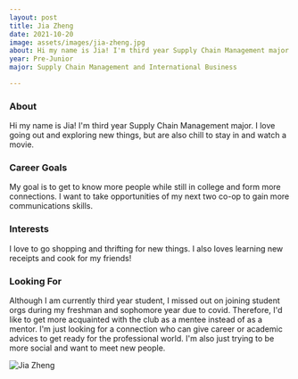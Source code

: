 ```yaml
---
layout: post
title: Jia Zheng 
date: 2021-10-20
image: assets/images/jia-zheng.jpg
about: Hi my name is Jia! I'm third year Supply Chain Management major. I love going out and exploring new things, but are also chill to stay in and watch a movie.
year: Pre-Junior
major: Supply Chain Management and International Business

---
```


### About

Hi my name is Jia! I'm third year Supply Chain Management major. I love going out and exploring new things, but are also chill to stay in and watch a movie.

### Career Goals

My goal is to get to know more people while still in college and form more connections. I want to take opportunities of my next two co-op to gain more communications skills.

### Interests

I love to go shopping and thrifting for new things. I also loves learning new receipts and cook for my friends!

### Looking For

Although I am currently third year student, I missed out on joining student orgs during my freshman and sophomore year due to covid. Therefore, I'd like to get more acquainted with the club as a mentee instead of as a mentor.  I'm just looking for a connection who can give career or academic advices to get ready for the professional world. I'm also just trying to be more social and want to meet new people.

<div class="text-center my-5">
    <img src="{ "assets/images/jia-zheng.jpg" | absolute_url }" alt="Jia Zheng" class="rounded post-img" />
</div>
